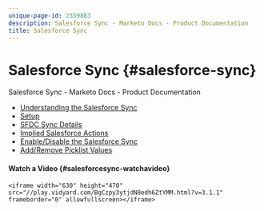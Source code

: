 ```yaml
---
unique-page-id: 2359883
description: Salesforce Sync - Marketo Docs - Product Documentation
title: Salesforce Sync
---
```


# Salesforce Sync {#salesforce-sync}

Salesforce Sync - Marketo Docs - Product Documentation

* [Understanding the Salesforce Sync](salesforce-sync/understanding-the-salesforce-sync.md)
* [Setup](salesforce-sync/setup.md)
* [SFDC Sync Details](salesforce-sync/sfdc-sync-details.md)
* [Implied Salesforce Actions](salesforce-sync/implied-salesforce-actions.md)
* [Enable/Disable the Salesforce Sync](salesforce-sync/enable-disable-the-salesforce-sync.md)
* [Add/Remove Picklist Values](salesforce-sync/add-remove-picklist-values.md)

#### Watch a Video {#salesforcesync-watchavideo}

`<iframe width="630" height="470" src="//play.vidyard.com/BgCzpy3ytjdN8edh6ZtYMM.html?v=3.1.1" frameborder="0" allowfullscreen></iframe>`  